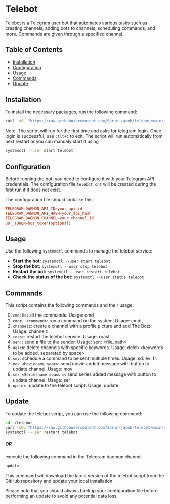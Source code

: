 # Telebot

Telebot is a Telegram user bot that automates various tasks such as creating channels, adding bots to channels, scheduling commands, and more.
Commands are given through a specified channel.

## Table of Contents

- [Installation](#installation)
- [Configuration](#configuration)
- [Usage](#usage)
- [Commands](#commands)
- [Update](#update)
## Installation

To install the necessary packages, run the following command:

```bash
curl -sOL "https://raw.githubusercontent.com/Sarin-jacob/telebot/main/install.sh" && source ./install.sh
```
Note: The script will run for the first time and asks for telegram login. Once login is successful, use `ctlt+C` to exit. The script will run automatically from next restart or you can manualy start it using 
```bash
systemctl --user start telebot
```
## Configuration

Before running the bot, you need to configure it with your Telegram API credentials. The configuration file `telebot.cnf` will be created during the first run if it does not exist.

The configuration file should look like this:

```cnf
TELEGRAM_DAEMON_API_ID=your_api_id
TELEGRAM_DAEMON_API_HASH=your_api_hash
TELEGRAM_DAEMON_CHANNEL=your_channel_id
BOT_TOKEN=bot_token(optional)
```
## Usage

Use the following `systemctl` commands to manage the telebot service:

- **Start the bot:** `systemctl --user start telebot`
- **Stop the bot:** `systemctl --user stop telebot`
- **Restart the bot:** `systemctl --user restart telebot`
- **Check the status of the bot:** `systemctl --user status telebot`

## Commands

This script contains the following commands and their usage:

0. `cmd`: list all the commands. Usage: cmd
1. `cmdr, <command>`: run a command on the system. Usage: cmdr, <command>
2. `channelz`: create a channel with a profile picture and add The Botz. Usage: channelz
3. `roast`: restart the telebot service. Usage: roast
4. `sen:`: send a file to the sender. Usage: sen: <file_path>
5. `delch`: delete channels with specific keywords. Usage: delch <keywords to be added, separated by space>
6. `sd:`: schedule a command to be sent multiple times. Usage: sd:<command> ev:<interval in minutes> fr:<times>
7. `mov <Moviename year>`: send movie added message with button to update channel. Usage: mov <name>
8. `ser <Seriesname season>`: send series added message with button to update channel. Usage: ser <name>
9. `update`: update to the telebot script. Usage: update

## Update

To update the telebot script, you can use the following command:

```bash
cd ~/telebot
curl -sOL "https://raw.githubusercontent.com/Sarin-jacob/telebot/main/telebot.py"
systemctl --user restart telebot
```
##### OR 
execute the following command in the Telegram daemon channel:

```
update
```

This command will download the latest version of the telebot script from the GitHub repository and update your local installation.

Please note that you should always backup your configuration file before performing an update to avoid any potential data loss.
